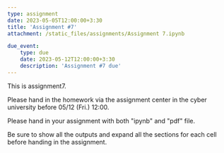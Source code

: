 ```yaml
---
type: assignment
date: 2023-05-05T12:00:00+3:30
title: 'Assignment #7'
attachment: /static_files/assignments/Assignment 7.ipynb

due_event: 
    type: due
    date: 2023-05-12T12:00:00+3:30
    description: 'Assignment #7 due'
---
```

This is assignment7.

Please hand in the homework via the assignment center in the cyber university before 05/12 (Fri.) 12:00.

Please hand in your assignment with both "ipynb" and "pdf" file.

Be sure to show all the outputs and expand all the sections for each cell before handing in the assignment.
